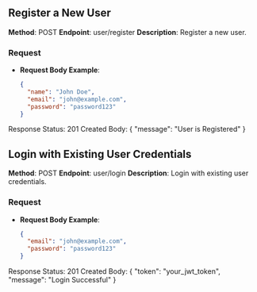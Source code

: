## Register a New User

**Method**: POST
**Endpoint**: user/register
**Description**: Register a new user.

### Request

- **Request Body Example**:
  ```json
  {
    "name": "John Doe",
    "email": "john@example.com",
    "password": "password123"
  }

Response
Status: 201 Created
Body:
{
  "message": "User is Registered"
}

## Login with Existing User Credentials

**Method**: POST
**Endpoint**: user/login
**Description**: Login with existing user credentials.

### Request

- **Request Body Example**:
  ```json
  {
    "email": "john@example.com",
    "password": "password123"
  }
Response
Status: 201 Created
Body:
{
  "token": "your_jwt_token",
  "message": "Login Successful"
}